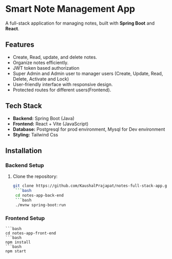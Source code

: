 # Smart Note Management App

<!-- Description -->

A full-stack application for managing notes, built with **Spring Boot** and **React**.

## Features

- Create, Read, update, and delete notes.
- Organize notes efficiently.
- JWT token based authorization
- Super Admin and Admin user to manager users (Create, Update, Read, Delete, Activate and Lock)
- User-friendly interface with responsive design.
- Protected routes for different users(Frontend).

## Tech Stack

- **Backend:** Spring Boot (Java)
- **Frontend:** React + Vite (JavaScript)
- **Database:** Postgresql for prod environment, Mysql for Dev environment
- **Styling:** Tailwind Css

## Installation

### Backend Setup

1. Clone the repository:
   ````bash
   git clone https://github.com/KaushalPrajapat/notes-full-stack-app.git
    ```bash
    cd notes-app-back-end
    ```bash
    ./mvnw spring-boot:run
   ````

### Frontend Setup

    ```bash
    cd notes-app-front-end
    ```bash
    npm install
    ```bash
    npm start

<!-- ## Backedn

### Models


### Miscmiscellaneous


## Api-test
### POSTMAN


## Frontend
### USER or GUEST

### ADMIN


### SUPER ADMIN -->
